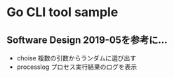 # Go CLI tool sample

## Software Design 2019-05を参考に...
- choise 複数の引数からランダムに選び出す
- processlog プロセス実行結果のログを表示


